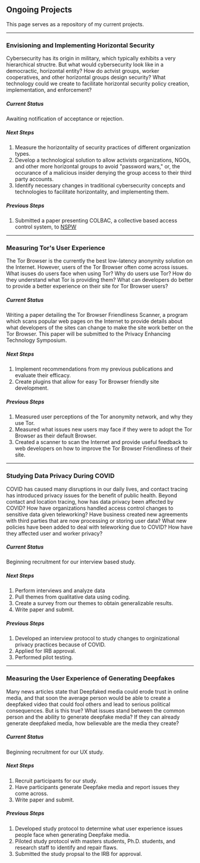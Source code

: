## Ongoing Projects

This page serves as a repository of my current projects. 

---

### Envisioning and Implementing Horizontal Security

Cybersecurity has its origin in military, which typically exhibits a very
hierarchical structre. But what would cybersecurity look like in a democractic,
horizontal entity? How do actvist groups, worker cooperatives, and other
horizontal groups design security? What technology could we create to facilitate
horizontal security policy creation, implementation, and enforcement?

##### Current Status

Awaiting notification of acceptance or rejection.

##### Next Steps

1. Measure the horizontality of security practices of different organization
types.
2. Develop a technological solution to allow activists organizations, NGOs,
and other more horizontal groups to avoid "password wars," or, the occurance of
a malicious insider denying the group access to their third party accounts.
3. Identify necessary changes in traditional cybersecurity concepts and
technologies to facilitate horizontality, and implementing them.

##### Previous Steps

1. Submitted a paper presenting COLBAC, a collective based access control
system, to [NSPW](https://www.nspw.org/2021/)

---

### Measuring Tor's User Experience

The Tor Browser is the currently the best low-latency anonymity solution on the
Internet. However, users of the Tor Browser often come across issues. What
isuses do users face when using Tor? Why do users use Tor? How do they
understand what Tor is providing them? What can developers do better to provide
a better experience on their site for Tor Browser users?

##### Current Status

Writing a paper detailing the Tor Browser Friendliness Scanner, a program which
scans popular web pages on the Internet to provide details about what developers
of the sites can change to make the site work better on the Tor Browser. This
paper will be submitted to the Privacy Enhancing Technology Symposium.

##### Next Steps

1. Implement recommendations from my previous publications and evaluate their
efficacy.
2. Create plugins that allow for easy Tor Browser friendly site development.

##### Previous Steps

1. Measured user perceptions of the Tor anonymity network, and why they use Tor.
2. Measured what issues new users may face if they were to adopt the Tor Browser
as their default Browser.
3. Created a scanner to scan the Internet and provide useful feedback to web
developers on how to improve the Tor Browser Friendliness of their site.

---

### Studying Data Privacy During COVID

COVID has caused many disruptions in our daily lives, and contact tracing has
introduced privacy issues for the benefit of public health. Beyond contact
and location tracing, how has data privacy been affected by COVID? How have
organizations handled access control changes to sensitive data given
teleworking? Have business created new agreements with third parties that are
now processing or storing user data? What new policies have been added to deal
with teleworking due to COVID? How have they affected user and worker privacy?

##### Current Status

Beginning recruitment for our interview based study.

##### Next Steps

1. Perform interviews and analyze data
2. Pull themes from qualitative data using coding.
3. Create a survey from our themes to obtain generalizable results.
4. Write paper and submit.

##### Previous Steps

1. Developed an interview protocol to study changes to orginizational privacy
practices because of COVID.
2. Applied for IRB approval.
3. Performed pilot testing.

---

### Measuring the User Experience of Generating Deepfakes

Many news articles state that Deepfaked media could erode trust in online media,
and that soon the average person would be able to create a deepfaked video that
could fool others and lead to serious political consequences. But is this true?
What issues stand between the common person and the ability to generate deepfake
media? If they can already generate deepfaked media, how believable are the
media they create?

##### Current Status

Beginning recruitment for our UX study.

##### Next Steps

1. Recruit participants for our study.
2. Have participants generate Deepfake media and report issues they come across.
3. Write paper and submit.

##### Previous Steps

1. Developed study protocol to determine what user experience issues people face
when generating Deepfake media.
2. Piloted study protocol with masters students, Ph.D. students, and research
staff to identify and repair flaws.
3. Submitted the study propsal to the IRB for approval.

